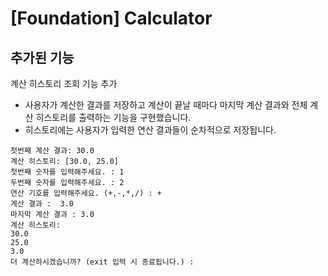 # [Foundation] Calculator
## 추가된 기능
계산 히스토리 조회 기능 추가
- 사용자가 계산한 결과를 저장하고 계산이 끝날 때마다 마지막 계산 결과와 전체 계산 히스토리를 출력하는 기능을 구현했습니다.
- 히스토리에는 사용자가 입력한 연산 결과들이 순차적으로 저장됩니다.
```
첫번째 계산 결과: 30.0
계산 히스토리: [30.0, 25.0]
첫번째 숫자를 입력해주세요. : 1
두번째 숫자를 입력해주세요. : 2
연산 기호를 입력해주세요. (+,-,*,/) : +
계산 결과 :  3.0
마지막 계산 결과 : 3.0
계산 히스토리: 
30.0
25.0
3.0
더 계산하시겠습니까? (exit 입력 시 종료됩니다.) :
```
